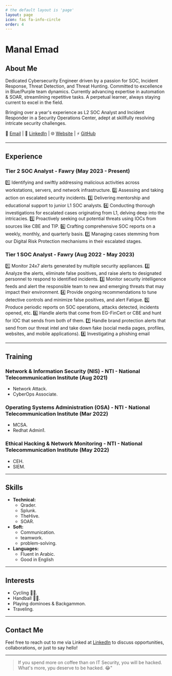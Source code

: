 ```yaml
---
# the default layout is 'page'
layout: page
icon: fas fa-info-circle
order: 4
---
```


# Manal Emad

## About Me

Dedicated Cybersecurity Engineer driven by a passion for SOC, Incident Response, Threat Detection, and Threat Hunting. Committed to excellence in Blue/Purple team dynamics. Currently advancing expertise in automation & SOAR, streamlining repetitive tasks. A perpetual learner, always staying current to excel in the field.

Bringing over a year's experience as L2 SOC Analyst and Incident Responder in a Security Operations Center, adept at skillfully resolving intricate security challenges.

📧 [Email](mailto:mnalemad7@gmail.com) | 💼 [LinkedIn](https://www.linkedin.com/in/manal-emad/) | 🌐 [Website](https://0xatef.github.io) | ⚡ [GitHub](https://github.com/manalemad/)

---

## Experience

### Tier 2 SOC Analyst - Fawry (May 2023 - Present)

1️⃣ Identifying and swiftly addressing malicious activities across workstations, servers, and network infrastructure.
2️⃣ Assessing and taking action on escalated security incidents.
3️⃣ Delivering mentorship and educational support to junior L1 SOC analysts.
4️⃣ Conducting thorough investigations for escalated cases originating from L1, delving deep into the intricacies.
5️⃣ Proactively seeking out potential threats using IOCs from sources like CBE and TIP.
6️⃣ Crafting comprehensive SOC reports on a weekly, monthly, and quarterly basis.
7️⃣ Managing cases stemming from our Digital Risk Protection mechanisms in their escalated stages.

### Tier 1 SOC Analyst - Fawry (Aug 2022 - May 2023)

1️⃣ Monitor 24x7 alerts generated by multiple security appliances.
2️⃣ Analyze the alerts, eliminate false positives, and raise alerts to designated personnel to respond to identified incidents.
3️⃣ Monitor security intelligence feeds and alert the responsible team to new and emerging threats that may impact their environment.
4️⃣ Provide ongoing recommendations to tune detective controls and minimize false positives, and alert Fatigue.
5️⃣ Produce periodic reports on SOC operations, attacks detected, incidents opened, etc.
6️⃣ Handle alerts that come from EG-FinCert or CBE and hunt for IOC that sends from both of them.
7️⃣ Handle brand protection alerts that send from our threat intel and take down fake (social media pages, profiles, websites, and mobile applications).
8️⃣ Investigating a phishing email

---

## Training

### Network & Information Security (NIS) - NTI - National Telecommunication Institute (Aug 2021)

- Network Attack.
- CyberOps Associate.

### Operating Systems Administration (OSA) - NTI - National Telecommunication Institute (Mar 2022)

- MCSA.
- Redhat Admin1.

### Ethical Hacking & Network Monitoring - NTI - National Telecommunication Institute (May 2022)

- CEH.
- SIEM.

---

## Skills

- **Technical:**
  - Qrader.
  - Splunk.
  - TheHive.
  - SOAR.
- **Soft:**
  - Communication.
  - teamwork.
  - problem-solving.
- **Languages:**
  - Fluent in Arabic.
  - Good in English

---

## Interests

- Cycling 🚴‍♀.
- Handball 🤾‍♀.
- Playing dominoes & Backgammon.
- Traveling.

---

## Contact Me

Feel free to reach out to me via Linked at [LinkedIn](https://www.linkedin.com/in/manal-emad/) to discuss opportunities, collaborations, or just to say hello!

---

> If you spend more on coffee than on IT Security, you will be hacked. What's more, ypu deserve to be hacked. 😂"
